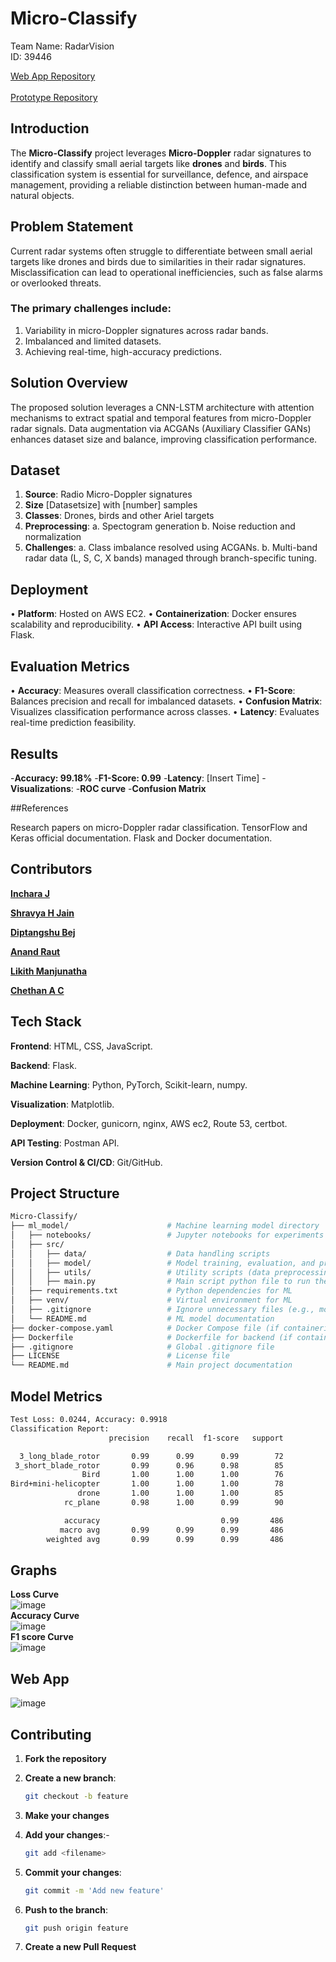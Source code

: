 
# Micro-Classify
Team Name: RadarVision <br>
ID: 39446<br>

[Web App Repository](https://github.com/Incharajayaram/micro-doppler-web-app)<br>
<br>[Prototype Repository](https://github.com/Incharajayaram/streamlit-app-microclassify)</br>


## Introduction 
The **Micro-Classify** project leverages **Micro-Doppler** radar signatures to identify and classify small aerial targets like **drones** and **birds**. This classification system is essential for surveillance, defence, and airspace management, providing a reliable distinction between human-made and natural objects.


## Problem Statement 

Current radar systems often struggle to differentiate between small aerial targets like drones and birds due to similarities in their radar signatures. Misclassification can lead to operational inefficiencies, such as false alarms or overlooked threats.

### The primary challenges include:

  1.	Variability in micro-Doppler signatures across radar bands.
  2. Imbalanced and limited datasets.
  3.	Achieving real-time, high-accuracy predictions.


## Solution Overview 

The proposed solution leverages a CNN-LSTM architecture with attention mechanisms to extract spatial and temporal features from micro-Doppler radar signals. Data augmentation via ACGANs (Auxiliary Classifier GANs) enhances dataset size and balance, improving classification performance.


## Dataset

  1. **Source**: Radio Micro-Doppler signatures
  2. **Size** [Datasetsize] with [number] samples
  3. **Classes**: Drones, birds and other Ariel targets
  4. **Preprocessing**:
        a. Spectogram generation
        b. Noise reduction and normalization
  5. **Challenges**:
        a.	Class imbalance resolved using ACGANs.
        b.	Multi-band radar data (L, S, C, X bands) managed through branch-specific tuning.


## Deployment

  •	**Platform**: Hosted on AWS EC2.
  •	**Containerization**: Docker ensures scalability and reproducibility.
  •	**API Access**: Interactive API built using Flask.


## Evaluation Metrics

  •	**Accuracy**: Measures overall classification correctness.
  •	**F1-Score**: Balances precision and recall for imbalanced datasets.
  •	**Confusion Matrix**: Visualizes classification performance across classes.
  •	**Latency**: Evaluates real-time prediction feasibility.


## Results 

-**Accuracy: 99.18%**
-**F1-Score: 0.99**
-**Latency**: [Insert Time]
-**Visualizations**:
-**ROC curve**
-**Confusion Matrix**


##References

Research papers on micro-Doppler radar classification.
TensorFlow and Keras official documentation.
Flask and Docker documentation.




 



## Contributors 

**[Inchara J](https://github.com/Incharajayaram)**<br>

**[Shravya H Jain](https://github.com/shravya312)**<br>

**[Diptangshu Bej](https://github.com/DiptangshuBej)**<br>

**[Anand Raut](https://github.com/Anand-Raut9)**<br>

**[Likith Manjunatha](https://github.com/Likith-m-22)**<br>

**[Chethan A C](https://github.com/chethanac15)**<br>

## Tech Stack

**Frontend**: HTML, CSS, JavaScript.<br>

**Backend**: Flask.<br>

**Machine Learning**: Python, PyTorch, Scikit-learn, numpy.<br>

**Visualization**: Matplotlib.<br>

**Deployment**: Docker, gunicorn, nginx, AWS ec2, Route 53, certbot.<br>

**API Testing**: Postman API.<br>

**Version Control & CI/CD**: Git/GitHub.<br>

## Project Structure

```sh
Micro-Classify/
├── ml_model/                      # Machine learning model directory
│   ├── notebooks/                 # Jupyter notebooks for experiments and model training
│   ├── src/
│   │   ├── data/                  # Data handling scripts
│   │   ├── model/                 # Model training, evaluation, and prediction scripts
│   │   ├── utils/                 # Utility scripts (data preprocessing, visualization)
│   │   ├── main.py                # Main script python file to run the pre-trained model
│   ├── requirements.txt           # Python dependencies for ML
│   ├── venv/                      # Virtual environment for ML
│   ├── .gitignore                 # Ignore unnecessary files (e.g., model weights, virtual env)
│   └── README.md                  # ML model documentation
├── docker-compose.yaml            # Docker Compose file (if containerizing)
├── Dockerfile                     # Dockerfile for backend (if containerizing)
├── .gitignore                     # Global .gitignore file
├── LICENSE                        # License file
└── README.md                      # Main project documentation
```

## Model Metrics 
```sh
Test Loss: 0.0244, Accuracy: 0.9918
Classification Report:
                      precision    recall  f1-score   support

  3_long_blade_rotor       0.99      0.99      0.99        72
 3_short_blade_rotor       0.99      0.96      0.98        85
                Bird       1.00      1.00      1.00        76
Bird+mini-helicopter       1.00      1.00      1.00        78
               drone       1.00      1.00      1.00        85
            rc_plane       0.98      1.00      0.99        90

            accuracy                           0.99       486
           macro avg       0.99      0.99      0.99       486
        weighted avg       0.99      0.99      0.99       486
```
## Graphs 
**Loss Curve**<br>
![image](https://github.com/user-attachments/assets/c472c727-1e3a-4679-9f45-cd56a2f74178)
<br>**Accuracy Curve**<br>
![image](https://github.com/user-attachments/assets/8e974691-d29f-4391-9fb7-9cce5fdcd759)
<br>**F1 score Curve**<br>
![image](https://github.com/user-attachments/assets/a06316a7-d2b1-4adb-b2b6-8936e2684846)

## Web App
![image](https://github.com/user-attachments/assets/97f0194d-bf9a-4bce-91a3-cb495ae69664)

## Contributing

1. **Fork the repository**
2. **Create a new branch**:

   ```sh
   git checkout -b feature
   ```

3. **Make your changes**
4. **Add your changes**:-

   ```sh
   git add <filename>
   ```
5. **Commit your changes**:

   ```sh
   git commit -m 'Add new feature'
   ```

6. **Push to the branch**:

   ```sh
   git push origin feature
   ```

7. **Create a new Pull Request**
